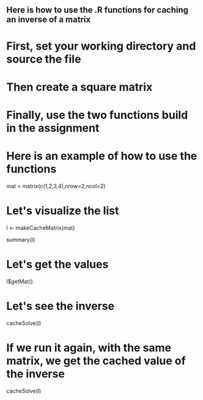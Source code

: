 ## Here is how to use the .R functions for caching an inverse of a matrix

# First, set your working directory and source the file

# Then create a square matrix

# Finally, use the two functions build in the assignment

# Here is an example of how to use the functions

mat = matrix(c(1,2,3,4),nrow=2,ncol=2)

# Let's visualize the list

l <- makeCacheMatrix(mat)

summary(l)

# Let's get the values

l$getMat()

# Let's see the inverse

cacheSolve(l)

# If we run it again, with the same matrix, we get the cached value of the inverse

cacheSolve(l)